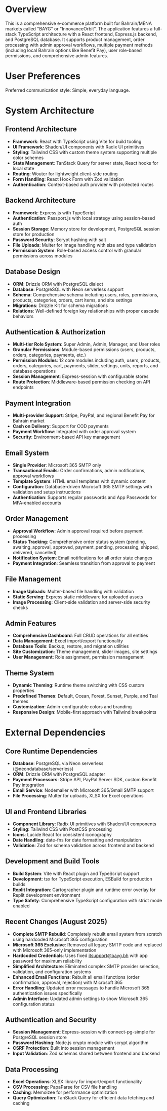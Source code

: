 # Overview

This is a comprehensive e-commerce platform built for Bahrain/MENA markets called "BAYG" or "InnovanceOrbit". The application features a full-stack TypeScript architecture with a React frontend, Express.js backend, and PostgreSQL database. It supports product management, order processing with admin approval workflows, multiple payment methods (including local Bahrain options like Benefit Pay), user role-based permissions, and comprehensive admin features.

# User Preferences

Preferred communication style: Simple, everyday language.

# System Architecture

## Frontend Architecture
- **Framework**: React with TypeScript using Vite for build tooling
- **UI Framework**: Shadcn/UI components with Radix UI primitives
- **Styling**: Tailwind CSS with custom theme system supporting multiple color schemes
- **State Management**: TanStack Query for server state, React hooks for local state
- **Routing**: Wouter for lightweight client-side routing
- **Form Handling**: React Hook Form with Zod validation
- **Authentication**: Context-based auth provider with protected routes

## Backend Architecture
- **Framework**: Express.js with TypeScript
- **Authentication**: Passport.js with local strategy using session-based auth
- **Session Storage**: Memory store for development, PostgreSQL session store for production
- **Password Security**: Scrypt hashing with salt
- **File Uploads**: Multer for image handling with size and type validation
- **Permission System**: Role-based access control with granular permissions across modules

## Database Design
- **ORM**: Drizzle ORM with PostgreSQL dialect
- **Database**: PostgreSQL with Neon serverless support
- **Schema**: Comprehensive schema including users, roles, permissions, products, categories, orders, cart items, and site settings
- **Migrations**: Drizzle Kit for schema migrations
- **Relations**: Well-defined foreign key relationships with proper cascade behaviors

## Authentication & Authorization
- **Multi-tier Role System**: Super Admin, Admin, Manager, and User roles
- **Granular Permissions**: Module-based permissions (users, products, orders, categories, payments, etc.)
- **Permission Modules**: 12 core modules including auth, users, products, orders, categories, cart, payments, slider, settings, units, reports, and database operations
- **Session Management**: Express-session with configurable stores
- **Route Protection**: Middleware-based permission checking on API endpoints

## Payment Integration
- **Multi-provider Support**: Stripe, PayPal, and regional Benefit Pay for Bahrain market
- **Cash on Delivery**: Support for COD payments
- **Payment Workflow**: Integrated with order approval system
- **Security**: Environment-based API key management

## Email System
- **Single Provider**: Microsoft 365 SMTP only
- **Transactional Emails**: Order confirmations, admin notifications, approval workflows
- **Template System**: HTML email templates with dynamic content
- **Configuration**: Database-driven Microsoft 365 SMTP settings with validation and setup instructions
- **Authentication**: Supports regular passwords and App Passwords for MFA-enabled accounts

## Order Management
- **Approval Workflow**: Admin approval required before payment processing
- **Status Tracking**: Comprehensive order status system (pending, awaiting_approval, approved, payment_pending, processing, shipped, delivered, cancelled)
- **Notification System**: Email notifications for all order state changes
- **Payment Integration**: Seamless transition from approval to payment

## File Management
- **Image Uploads**: Multer-based file handling with validation
- **Static Serving**: Express static middleware for uploaded assets
- **Image Processing**: Client-side validation and server-side security checks

## Admin Features
- **Comprehensive Dashboard**: Full CRUD operations for all entities
- **Data Management**: Excel import/export functionality
- **Database Tools**: Backup, restore, and migration utilities
- **Site Customization**: Theme management, slider images, site settings
- **User Management**: Role assignment, permission management

## Theme System
- **Dynamic Theming**: Runtime theme switching with CSS custom properties
- **Predefined Themes**: Default, Ocean, Forest, Sunset, Purple, and Teal themes
- **Customization**: Admin-configurable colors and branding
- **Responsive Design**: Mobile-first approach with Tailwind breakpoints

# External Dependencies

## Core Runtime Dependencies
- **Database**: PostgreSQL via Neon serverless (@neondatabase/serverless)
- **ORM**: Drizzle ORM with PostgreSQL adapter
- **Payment Processors**: Stripe API, PayPal Server SDK, custom Benefit Pay integration
- **Email Service**: Nodemailer with Microsoft 365/Gmail SMTP support
- **File Processing**: Multer for uploads, XLSX for Excel operations

## UI and Frontend Libraries
- **Component Library**: Radix UI primitives with Shadcn/UI components
- **Styling**: Tailwind CSS with PostCSS processing
- **Icons**: Lucide React for consistent iconography
- **Date Handling**: date-fns for date formatting and manipulation
- **Validation**: Zod for schema validation across frontend and backend

## Development and Build Tools
- **Build System**: Vite with React plugin and TypeScript support
- **Development**: tsx for TypeScript execution, ESBuild for production builds
- **Replit Integration**: Cartographer plugin and runtime error overlay for Replit development environment
- **Type Safety**: Comprehensive TypeScript configuration with strict mode enabled

## Recent Changes (August 2025)
- **Complete SMTP Rebuild**: Completely rebuilt email system from scratch using hardcoded Microsoft 365 configuration
- **Microsoft 365 Exclusive**: Removed all legacy SMTP code and replaced with Microsoft 365-only implementation
- **Hardcoded Credentials**: Uses fixed itsupport@bayg.bh with app password for maximum reliability
- **Simplified Architecture**: Eliminated complex SMTP provider selection, validation, and configuration systems
- **Enhanced Email Functions**: Rebuilt all email functions (order confirmation, approval, rejection) with Microsoft 365
- **Error Handling**: Updated error messages to handle Microsoft 365 authentication issues specifically
- **Admin Interface**: Updated admin settings to show Microsoft 365 configuration status

## Authentication and Security
- **Session Management**: Express-session with connect-pg-simple for PostgreSQL session store
- **Password Hashing**: Node.js crypto module with scrypt algorithm
- **CSRF Protection**: Built into session management
- **Input Validation**: Zod schemas shared between frontend and backend

## Data Processing
- **Excel Operations**: XLSX library for import/export functionality
- **CSV Processing**: PapaParse for CSV file handling
- **Caching**: Memoizee for performance optimization
- **Query Optimization**: TanStack Query for efficient data fetching and caching